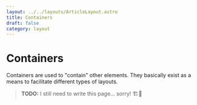 ```yaml
---
layout: ../../layouts/ArticleLayout.astro
title: Containers
draft: false
category: layout
---
```


# Containers

Containers are used to "contain" other elements. They basically exist as a means to facilitate different types of layouts. 

> **TODO:** I still need to write this page... sorry! 🏗️🚧


